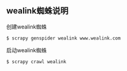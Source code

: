 ## wealink蜘蛛说明

创建wealink蜘蛛
```
$ scrapy genspider wealink www.wealink.com
```

启动wealink蜘蛛
```
$ scrapy crawl wealink
```